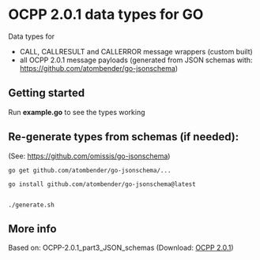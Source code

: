 # OCPP 2.0.1 data types for GO

Data types for 
- CALL, CALLRESULT and CALLERROR message wrappers (custom built)
- all OCPP 2.0.1 message payloads (generated from JSON schemas with: https://github.com/atombender/go-jsonschema)

## Getting started

Run **example.go** to see the types working

## Re-generate types from schemas (if needed):

(See: https://github.com/omissis/go-jsonschema)
    
    go get github.com/atombender/go-jsonschema/...

    go install github.com/atombender/go-jsonschema@latest


    ./generate.sh
## More info

Based on: OCPP-2.0.1_part3_JSON_schemas (Download:
[OCPP 2.0.1](https://www.openchargealliance.org/downloads/))





